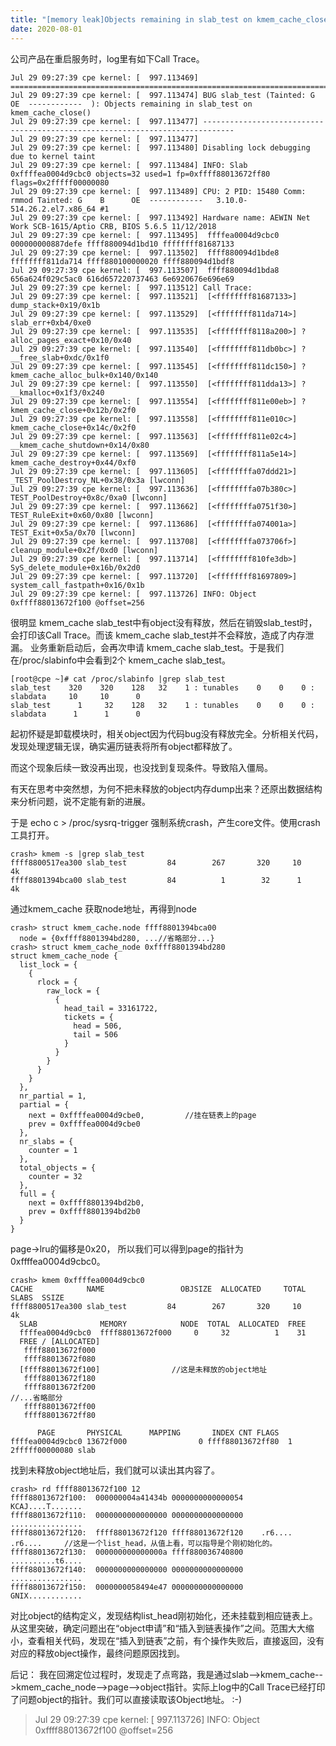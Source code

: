 ```yaml
---
title: "[memory leak]Objects remaining in slab_test on kmem_cache_close()"
date: 2020-08-01
---
```

公司产品在重启服务时，log里有如下Call Trace。

```
Jul 29 09:27:39 cpe kernel: [  997.113469] =============================================================================
Jul 29 09:27:39 cpe kernel: [  997.113474] BUG slab_test (Tainted: G           OE  ------------  ): Objects remaining in slab_test on kmem_cache_close()
Jul 29 09:27:39 cpe kernel: [  997.113477] -----------------------------------------------------------------------------
Jul 29 09:27:39 cpe kernel: [  997.113477] 
Jul 29 09:27:39 cpe kernel: [  997.113480] Disabling lock debugging due to kernel taint
Jul 29 09:27:39 cpe kernel: [  997.113484] INFO: Slab 0xffffea0004d9cbc0 objects=32 used=1 fp=0xffff88013672ff80 flags=0x2fffff00000080
Jul 29 09:27:39 cpe kernel: [  997.113489] CPU: 2 PID: 15480 Comm: rmmod Tainted: G    B      OE  ------------   3.10.0-514.26.2.el7.x86_64 #1
Jul 29 09:27:39 cpe kernel: [  997.113492] Hardware name: AEWIN Net Work SCB-1615/Aptio CRB, BIOS 5.6.5 11/12/2018
Jul 29 09:27:39 cpe kernel: [  997.113495]  ffffea0004d9cbc0 000000000887defe ffff880094d1bd10 ffffffff81687133
Jul 29 09:27:39 cpe kernel: [  997.113502]  ffff880094d1bde8 ffffffff811da714 ffff880100000020 ffff880094d1bdf8
Jul 29 09:27:39 cpe kernel: [  997.113507]  ffff880094d1bda8 656a624f029c5ac0 616d657220737463 6e6920676e696e69
Jul 29 09:27:39 cpe kernel: [  997.113512] Call Trace:
Jul 29 09:27:39 cpe kernel: [  997.113521]  [<ffffffff81687133>] dump_stack+0x19/0x1b
Jul 29 09:27:39 cpe kernel: [  997.113529]  [<ffffffff811da714>] slab_err+0xb4/0xe0
Jul 29 09:27:39 cpe kernel: [  997.113535]  [<ffffffff8118a200>] ? alloc_pages_exact+0x10/0x40
Jul 29 09:27:39 cpe kernel: [  997.113540]  [<ffffffff811db0bc>] ? __free_slab+0xdc/0x1f0
Jul 29 09:27:39 cpe kernel: [  997.113545]  [<ffffffff811dc150>] ? kmem_cache_alloc_bulk+0x140/0x140
Jul 29 09:27:39 cpe kernel: [  997.113550]  [<ffffffff811dda13>] ? __kmalloc+0x1f3/0x240
Jul 29 09:27:39 cpe kernel: [  997.113554]  [<ffffffff811e00eb>] ? kmem_cache_close+0x12b/0x2f0
Jul 29 09:27:39 cpe kernel: [  997.113558]  [<ffffffff811e010c>] kmem_cache_close+0x14c/0x2f0
Jul 29 09:27:39 cpe kernel: [  997.113563]  [<ffffffff811e02c4>] __kmem_cache_shutdown+0x14/0x80
Jul 29 09:27:39 cpe kernel: [  997.113569]  [<ffffffff811a5e14>] kmem_cache_destroy+0x44/0xf0
Jul 29 09:27:39 cpe kernel: [  997.113605]  [<ffffffffa07ddd21>] _TEST_PoolDestroy_NL+0x38/0x3a [lwconn]
Jul 29 09:27:39 cpe kernel: [  997.113636]  [<ffffffffa07b380c>] TEST_PoolDestroy+0x8c/0xa0 [lwconn]
Jul 29 09:27:39 cpe kernel: [  997.113662]  [<ffffffffa0751f30>] TEST_RuleExit+0x60/0x80 [lwconn]
Jul 29 09:27:39 cpe kernel: [  997.113686]  [<ffffffffa074001a>] TEST_Exit+0x5a/0x70 [lwconn]
Jul 29 09:27:39 cpe kernel: [  997.113708]  [<ffffffffa073706f>] cleanup_module+0x2f/0xd0 [lwconn]
Jul 29 09:27:39 cpe kernel: [  997.113714]  [<ffffffff810fe3db>] SyS_delete_module+0x16b/0x2d0
Jul 29 09:27:39 cpe kernel: [  997.113720]  [<ffffffff81697809>] system_call_fastpath+0x16/0x1b
Jul 29 09:27:39 cpe kernel: [  997.113726] INFO: Object 0xffff88013672f100 @offset=256
```

很明显 kmem_cache slab_test中有object没有释放，然后在销毁slab_test时，会打印该Call Trace。而该 kmem_cache slab_test并不会释放，造成了内存泄漏。
业务重新启动后，会再次申请 kmem_cache slab_test。于是我们在/proc/slabinfo中会看到2个  kmem_cache slab_test。

```
[root@cpe ~]# cat /proc/slabinfo |grep slab_test
slab_test    320    320    128   32    1 : tunables    0    0    0 : slabdata     10     10      0
slab_test      1     32    128   32    1 : tunables    0    0    0 : slabdata      1      1      0
```
起初怀疑是卸载模块时，相关object因为代码bug没有释放完全。分析相关代码，发现处理逻辑无误，确实遍历链表将所有object都释放了。

而这个现象后续一致没再出现，也没找到复现条件。导致陷入僵局。

有天在思考中突然想，为何不把未释放的object内存dump出来？还原出数据结构来分析问题，说不定能有新的进展。

于是  echo c > /proc/sysrq-trigger 强制系统crash，产生core文件。使用crash工具打开。

```
crash> kmem -s |grep slab_test
ffff8800517ea300 slab_test         84        267       320     10     4k
ffff8801394bca00 slab_test         84          1        32      1     4k
```

通过kmem_cache 获取node地址，再得到node

```
crash> struct kmem_cache.node ffff8801394bca00
  node = {0xffff8801394bd280, ...//省略部分...}
crash> struct kmem_cache_node 0xffff8801394bd280
struct kmem_cache_node {
  list_lock = {
    {
      rlock = {
        raw_lock = {
          {
            head_tail = 33161722, 
            tickets = {
              head = 506, 
              tail = 506
            }
          }
        }
      }
    }
  }, 
  nr_partial = 1, 
  partial = {
    next = 0xffffea0004d9cbe0,         //挂在链表上的page
    prev = 0xffffea0004d9cbe0
  }, 
  nr_slabs = {
    counter = 1
  }, 
  total_objects = {
    counter = 32
  }, 
  full = {
    next = 0xffff8801394bd2b0, 
    prev = 0xffff8801394bd2b0
  }
}
```
page->lru的偏移是0x20， 所以我们可以得到page的指针为0xffffea0004d9cbc0。

```
crash> kmem 0xffffea0004d9cbc0
CACHE            NAME                 OBJSIZE  ALLOCATED     TOTAL  SLABS  SSIZE
ffff8800517ea300 slab_test         84        267       320     10     4k
  SLAB              MEMORY            NODE  TOTAL  ALLOCATED  FREE
  ffffea0004d9cbc0  ffff88013672f000     0     32          1    31
  FREE / [ALLOCATED]
   ffff88013672f000  
   ffff88013672f080  
  [ffff88013672f100]				//这是未释放的object地址
   ffff88013672f180  
   ffff88013672f200  
//...省略部分
   ffff88013672ff00  
   ffff88013672ff80  

      PAGE       PHYSICAL      MAPPING       INDEX CNT FLAGS
ffffea0004d9cbc0 13672f000                0 ffff88013672ff80  1 2fffff00000080 slab
```
找到未释放object地址后，我们就可以读出其内容了。

```
crash> rd ffff88013672f100 12
ffff88013672f100:  000000004a41434b 0000000000000054   KCAJ....T.......
ffff88013672f110:  0000000000000000 0000000000000000   ................
ffff88013672f120:  ffff88013672f120 ffff88013672f120    .r6.... .r6....		//这是一个list_head，从值上看，可以指导是个刚初始化的。
ffff88013672f130:  000000000000000a ffff880036740800   ..........t6....
ffff88013672f140:  0000000000000000 0000000000000000   ................
ffff88013672f150:  0000000058494e47 0000000000000000   GNIX............
```
对比object的结构定义，发现结构list_head刚初始化，还未挂载到相应链表上。从这里突破，确定问题出在“object申请”和“插入到链表操作”之间。范围大大缩小，查看相关代码，发现在“插入到链表”之前，有个操作失败后，直接返回，没有对应的释放object操作，最终问题原因找到。

后记：
我在回溯定位过程时，发现走了点弯路，我是通过slab-->kmem_cache-->kmem_cache_node-->page-->object指针。实际上log中的Call Trace已经打印了问题object的指针。我们可以直接读取该Object地址。 :-)

> Jul 29 09:27:39 cpe kernel: [  997.113726] INFO: Object 0xffff88013672f100 @offset=256
